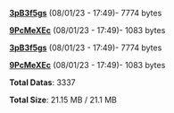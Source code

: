 [**3pB3f5gs**](/data/3pB3f5gs.txt) (08/01/23 - 17:49)- 7774 bytes

[**9PcMeXEc**](/data/9PcMeXEc.txt) (08/01/23 - 17:49)- 1083 bytes

[**3pB3f5gs**](/data/3pB3f5gs.txt) (08/01/23 - 17:49)- 7774 bytes

[**9PcMeXEc**](/data/9PcMeXEc.txt) (08/01/23 - 17:49)- 1083 bytes

**Total Datas**: 3337

**Total Size**: 21.15 MB / 21.1 MB